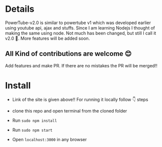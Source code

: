 # Details
PowerTube-v2.0 is similar to powertube v1 which was developed earlier using youtube api, ajax and stuffs. Since I am learning Nodejs I thought of making the same using node. Not much has been changed, but still I call it v2.0 :grimacing:.
More features will be added soon.

## All Kind of contributions are welcome :blush:
Add features and make PR. If there are no mistakes the PR will be merged!!

# Install

* Link of the site is given above!! For running it locally follow :point_down: steps

* clone this repo and open terminal from the cloned folder

* Run `sudo npm install`

* Run `sudo npm start`

* Open `localhost:3000` in any browser


 
